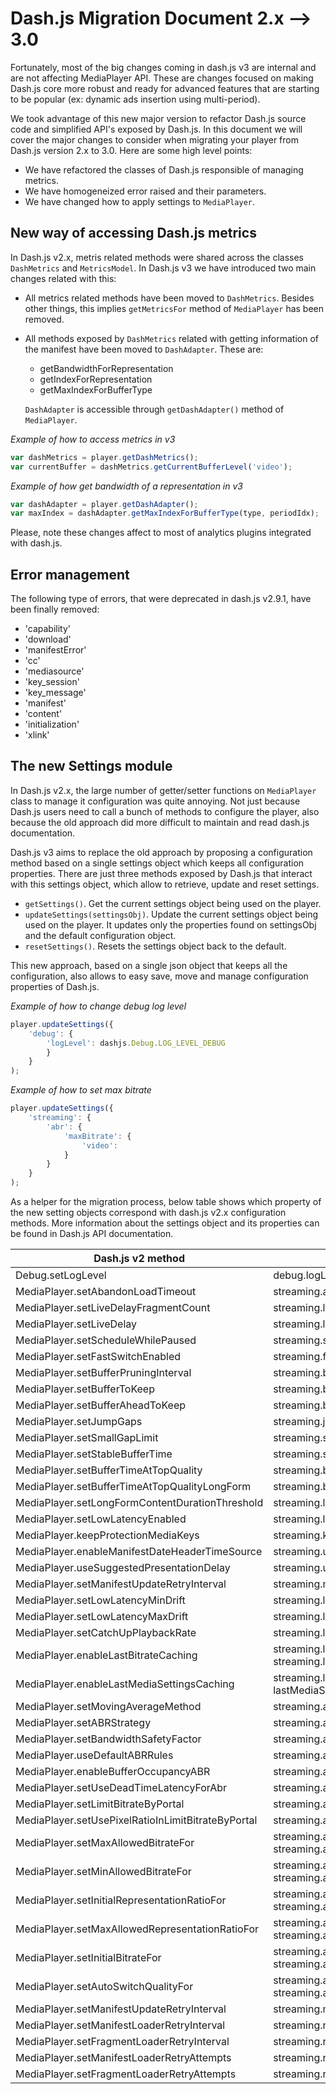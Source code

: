 # Dash.js Migration Document 2.x --> 3.0
Fortunately, most of the big changes coming in dash.js v3 are internal and are not affecting MediaPlayer API. These are changes focused on making Dash.js core more robust and ready for advanced features that are starting to be popular (ex: dynamic ads insertion using multi-period).

We took advantage of this new major version to refactor Dash.js source code and simplified API's exposed by Dash.js. In this document we will cover the major changes to consider when migrating your player from Dash.js version 2.x to 3.0. Here are some high level points:
* We have refactored the classes of Dash.js responsible of managing metrics.
* We have homogeneized error raised and their parameters.
* We have changed how to apply settings to ```MediaPlayer```.


## New way of accessing Dash.js metrics
In Dash.js v2.x, metris related methods were shared across the classes ```DashMetrics``` and ```MetricsModel```. In Dash.js v3 we have introduced two main changes related with this:
* All metrics related methods have been moved to ```DashMetrics```. Besides other things, this implies ```getMetricsFor``` method of ```MediaPlayer``` has been removed.
* All methods exposed by ```DashMetrics``` related with getting information of the manifest have been moved to ```DashAdapter```. These are:
   * getBandwidthForRepresentation
   * getIndexForRepresentation
   * getMaxIndexForBufferType

  ```DashAdapter``` is accessible through ```getDashAdapter()``` method of ```MediaPlayer```.

*Example of how to access metrics in v3*
```js
var dashMetrics = player.getDashMetrics();
var currentBuffer = dashMetrics.getCurrentBufferLevel('video');
```

*Example of how get bandwidth of a representation  in v3*
```js
var dashAdapter = player.getDashAdapter();
var maxIndex = dashAdapter.getMaxIndexForBufferType(type, periodIdx);
```

Please, note these changes affect to most of analytics plugins integrated with dash.js.


## Error management
The following type of errors, that were deprecated in dash.js v2.9.1, have been finally removed:
* 'capability'
* 'download'
* 'manifestError'
* 'cc'
* 'mediasource'
* 'key_session'
* 'key_message'
* 'manifest'
* 'content'
* 'initialization'
* 'xlink'


## The new Settings module
In Dash.js v2.x, the large number of getter/setter functions on ```MediaPlayer``` class to manage it configuration was quite annoying. Not just because Dash.js users need to call a bunch of methods to configure the player, also because the old approach did more difficult to maintain and read dash.js documentation.

Dash.js v3 aims to replace the old approach by proposing a configuration method based on a single settings object which keeps all configuration properties. There are just three methods exposed by Dash.js that interact with this settings object, which allow to retrieve, update and reset settings.

* ```getSettings()```. Get the current settings object being used on the player.
* ```updateSettings(settingsObj)```. Update the current settings object being used on the player. It updates only the properties found on settingsObj and the default configuration object.
* ```resetSettings()```. Resets the settings object back to the default.


This new approach, based on a single json object that keeps all the configuration, also allows to easy save, move and manage configuration properties of Dash.js.

*Example of how to change debug log level*

``` js
player.updateSettings({
    'debug': {
        'logLevel': dashjs.Debug.LOG_LEVEL_DEBUG
        }
    }
);
```

*Example of how to set max bitrate*

``` js
player.updateSettings({
    'streaming': {
        'abr': {
            'maxBitrate': {
                'video':
            }
        }
    }
);
```

As a helper for the migration process, below table shows which property of the new setting objects correspond with dash.js v2.x configuration methods. More information about the settings object and its properties can be found in Dash.js API documentation.

| Dash.js v2 method                     | Dash.js settings path                     |
|---------------------------------------|-------------------------------------------|
|Debug.setLogLevel                      | debug.logLevel                            |
|MediaPlayer.setAbandonLoadTimeout      | streaming.abandonLoadTimeout              |
|MediaPlayer.setLiveDelayFragmentCount  | streaming.liveDelayFragmentCount          |
|MediaPlayer.setLiveDelay               | streaming.liveDelay                       |
|MediaPlayer.setScheduleWhilePaused     | streaming.scheduleWhilePaused             |
|MediaPlayer.setFastSwitchEnabled       | streaming.fastSwitchEnabled               |
|MediaPlayer.setBufferPruningInterval   | streaming.bufferPruningInterval           |
|MediaPlayer.setBufferToKeep            | streaming.bufferToKeep                    |
|MediaPlayer.setBufferAheadToKeep       | streaming.bufferAheadToKeep               |
|MediaPlayer.setJumpGaps                | streaming.jumpGaps                        |
|MediaPlayer.setSmallGapLimit           | streaming.smallGapLimit                   |
|MediaPlayer.setStableBufferTime        | streaming.stableBufferTime                |
|MediaPlayer.setBufferTimeAtTopQuality  | streaming.bufferTimeAtTopQuality          |
|MediaPlayer.setBufferTimeAtTopQualityLongForm   | streaming.bufferTimeAtTopQualityLongForm    |
|MediaPlayer.setLongFormContentDurationThreshold | streaming.longFormContentDurationThreshold  |
|MediaPlayer.setLowLatencyEnabled       | streaming.lowLatencyEnabled               |
|MediaPlayer.keepProtectionMediaKeys    | streaming.keepProtectionMediaKeys         |
|MediaPlayer.enableManifestDateHeaderTimeSource  | streaming.useManifestDateHeaderTimeSource   |
|MediaPlayer.useSuggestedPresentationDelay       | streaming.useSuggestedPresentationDelay     |
|MediaPlayer.setManifestUpdateRetryInterval      | streaming.manifestUpdateRetryInterval       |
|MediaPlayer.setLowLatencyMinDrift      | streaming.liveCatchUpMinDrift             |
|MediaPlayer.setLowLatencyMaxDrift      | streaming.liveCatchUpMaxDrift             |
|MediaPlayer.setCatchUpPlaybackRate     | streaming.liveCatchUpPlaybackRate         |
|MediaPlayer.enableLastBitrateCaching   | streaming.lastBitrateCachingInfo.enabled<br>streaming.lastBitrateCachingInfo.ttl       |
|MediaPlayer.enableLastMediaSettingsCaching      | streaming.lastMediaSettingsCachingInfo.enabled<br>lastMediaSettingsCachingInfo.ttl        |
|MediaPlayer.setMovingAverageMethod     | streaming.abr.movingAverageMethod         |
|MediaPlayer.setABRStrategy             | streaming.abr.ABRStrategy                 |
|MediaPlayer.setBandwidthSafetyFactor   | streaming.abr.bandwidthSafetyFactor       |
|MediaPlayer.useDefaultABRRules         | streaming.abr.useDefaultABRRules          |
|MediaPlayer.enableBufferOccupancyABR   | streaming.abr.useBufferOccupancyABR       |
|MediaPlayer.setUseDeadTimeLatencyForAbr| streaming.abr.useDeadTimeLatency          |
|MediaPlayer.setLimitBitrateByPortal    | streaming.abr.limitBitrateByPortal        |
|MediaPlayer.setUsePixelRatioInLimitBitrateByPortal | streaming.abr.usePixelRatioInLimitBitrateByPortal     |
|MediaPlayer.setMaxAllowedBitrateFor    | streaming.abr.maxBitrate.audio<br>streaming.abr.maxBitrate.video  |
|MediaPlayer.setMinAllowedBitrateFor    | streaming.abr.minBitrate.audio<br>streaming.abr.minBitrate.video  |
|MediaPlayer.setInitialRepresentationRatioFor     | streaming.abr.initialRepresentationRatio.audio<br>streaming.abr.initialRepresentationRatio.video |
|MediaPlayer.setMaxAllowedRepresentationRatioFor  | streaming.abr.maxRepresentationRatio.audio<br>streaming.abr.maxRepresentationRatio.video         |
|MediaPlayer.setInitialBitrateFor  | streaming.abr.initialBitrate.audio<br>streaming.abr.initialBitrate.video|
|MediaPlayer.setAutoSwitchQualityFor         | streaming.abr.autoSwitchBitrate.audio<br>streaming.abr.autoSwitchBitrate.video          |
|MediaPlayer.setManifestUpdateRetryInterval   | streaming.manifestUpdateRetryInterval   |
|MediaPlayer.setManifestLoaderRetryInterval   | streaming.retryIntervals.MPD            |
|MediaPlayer.setFragmentLoaderRetryInterval   | streaming.retryIntervals.MediaSegment   |
|MediaPlayer.setManifestLoaderRetryAttempts   | streaming.retryAttempts.MPD             |
|MediaPlayer.setFragmentLoaderRetryAttempts   | streaming.retryAttempts.MediaSegment    |
